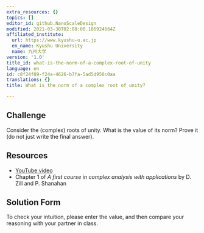 ```yaml
---
extra_resources: {}
topics: []
editor_id: github.NanoScaleDesign
modified: 2021-03-30T02:08:00.186924664Z
affiliated_institute:
  url: https://www.kyushu-u.ac.jp
  en_name: Kyushu University
  name: 九州大学
version: '1.0'
title_id: what-is-the-norm-of-a-complex-root-of-unity
language: en
id: c8f24f89-f24a-4626-b7fa-5ad5d950c0aa
translations: {}
title: What is the norm of a complex root of unity?

---
```


## Challenge

Consider the (complex) roots of unity. What is the value of its norm? Prove it (do not just write the final answer).

## Resources
- [YouTube video](https://www.youtube.com/watch?v=yI2NeikrxoU&list=PLi7yHjesblV0sSfZzWdSUXGO683n_nJdQ&index=4)
- Chapter 1 of *A first course in complex analysis with applications* by D. Zill and P. Shanahan


## Solution Form
To check your intuition, please enter the value, and then compare your reasoning with your partner in class.